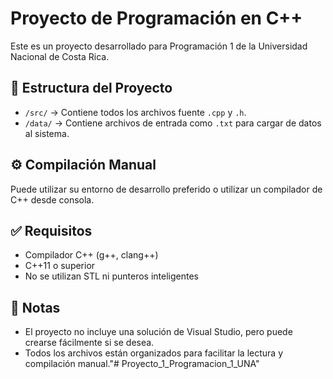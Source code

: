# Proyecto de Programación en C++

Este es un proyecto desarrollado para Programación 1 de la Universidad Nacional de Costa Rica.

## 📁 Estructura del Proyecto

- `/src/` → Contiene todos los archivos fuente `.cpp` y `.h`.
- `/data/` → Contiene archivos de entrada como `.txt` para cargar de datos al sistema.

## ⚙️ Compilación Manual

Puede utilizar su entorno de desarrollo preferido o utilizar un compilador de C++ desde consola.

## ✅ Requisitos

- Compilador C++ (g++, clang++)
- C++11 o superior
- No se utilizan STL ni punteros inteligentes

## 📌 Notas

- El proyecto no incluye una solución de Visual Studio, pero puede crearse fácilmente si se desea.
- Todos los archivos están organizados para facilitar la lectura y compilación manual."# Proyecto_1_Programacion_1_UNA" 
